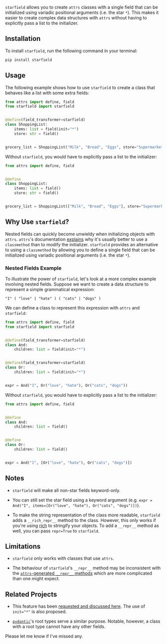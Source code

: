`starfield` allows you to create `attrs` classes with a single field that can be initialized using variadic positional arguments (i.e. the star `*`). This makes it easier to create complex data structures with `attrs` without having to explicitly pass a list to the initializer.

## Installation

To install `starfield`, run the following command in your terminal:

```bash
pip install starfield
```

## Usage

The following example shows how to use `starfield` to create a class that behaves like a list with some extra fields:

```python
from attrs import define, field
from starfield import starfield


@define(field_transformer=starfield)
class ShoppingList:
    items: list = field(init="*")
    store: str = field()


grocery_list = ShoppingList("Milk", "Bread", "Eggs", store="Supermarket")
```

Without `starfield`, you would have to explicitly pass a list to the initializer:

```python
from attrs import define, field


@define
class ShoppingList:
    items: list = field()
    store: str = field()


grocery_list = ShoppingList(["Milk", "Bread", "Eggs"], store="Supermarket")
```

## Why Use `starfield`?

Nested fields can quickly become unwieldy when initializing objects with `attrs`. `attrs`'s documentation [explains](https://www.attrs.org/en/stable/init.html#) why it's usually better to use a `classmethod` than to modify the initializer. `starfield` provides an alternative to using a `classmethod` by allowing you to define a single field that can be initialized using variadic positional arguments (i.e. the star `*`).

### Nested Fields Example

To illustrate the power of `starfield`, let's look at a more complex example involving nested fields. Suppose we want to create a data structure to represent a simple grammatical expression:

```text
"I" ( "love" | "hate" ) ( "cats" | "dogs" )
```

We can define a class to represent this expression with `attrs` and `starfield`:

```python
from attrs import define, field
from starfield import starfield


@define(field_transformer=starfield)
class And:
    children: list = field(init="*")


@define(field_transformer=starfield)
class Or:
    children: list = field(init="*")


expr = And("I", Or("love", "hate"), Or("cats", "dogs"))
```

Without `starfield`, you would have to explicitly pass a list to the initializer:

```python
from attrs import define, field


@define
class And:
    children: list = field()


@define
class Or:
    children: list = field()


expr = And("I", [Or("love", "hate"), Or("cats", "dogs")])
```

## Notes

- `starfield` will make all non-star fields keyword-only.

- You can still set the star field using a keyword argument (e.g. `expr = And("I", items=[Or("love", "hate"), Or("cats", "dogs")])`).

- To make the string representation of the class more readable, `starfield` adds a `__rich_repr__` method to the class. However, this only works if you're using [rich](https://github.com/Textualize/rich) to stringify your objects. To add a `__repr__` method as well, you can pass `repr=True` to `starfield`.

## Limitations

- `starfield` only works with classes that use `attrs`.

- The behaviour of `starfield`'s `__repr__` method may be inconsistent with the [`attrs`-generated `__repr__` methods](https://github.com/python-attrs/attrs/blob/9fd0f82ff0d632136b95e1b8737b081e537aaaee/src/attr/_make.py#L1833) which are more complicated than one might expect.

## Related Projects

- This feature has been [requested and discussed here](https://github.com/python-attrs/attrs/issues/110). The use of `init="*"` is also proposed. 

- [`pydantic`](https://docs.pydantic.dev/usage/models/#custom-root-types)'s root types serve a similar purpose. Notable, however, a class with a root type cannot have any other fields.

Please let me know if I've missed any.
